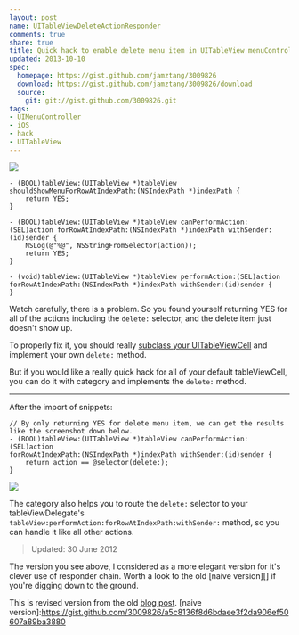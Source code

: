 ```yaml
---
layout: post
name: UITableViewDeleteActionResponder
comments: true
share: true
title: Quick hack to enable delete menu item in UITableView menuController
updated: 2013-10-10
spec:
  homepage: https://gist.github.com/jamztang/3009826
  download: https://gist.github.com/jamztang/3009826/download
  source:
    git: git://gist.github.com/3009826.git
tags:
- UIMenuController
- iOS
- hack
- UITableView
---
```


![](http://media.tumblr.com/tumblr_m6cwfvZgPE1qd122y.png)

    - (BOOL)tableView:(UITableView *)tableView shouldShowMenuForRowAtIndexPath:(NSIndexPath *)indexPath {
        return YES;
    }

    - (BOOL)tableView:(UITableView *)tableView canPerformAction:(SEL)action forRowAtIndexPath:(NSIndexPath *)indexPath withSender:(id)sender {
        NSLog(@"%@", NSStringFromSelector(action));
        return YES;
    }

    - (void)tableView:(UITableView *)tableView performAction:(SEL)action forRowAtIndexPath:(NSIndexPath *)indexPath withSender:(id)sender {
    }

Watch carefully, there is a problem. So you found yourself returning YES for all of the actions including the `delete:` selector, and the delete item just doesn't show up.

To properly fix it, you should really [subclass your UITableViewCell](http://stackoverflow.com/questions/2487844/simple-way-to-show-the-copy-popup-on-uitableviewcells-like-the-address-book-ap) and implement your own `delete:` method.

But if you would like a really quick hack for all of your default tableViewCell, you can do it with category and implements the `delete:` method. 

<script src="https://gist.github.com/3009826.js?file=UITableViewDeleteActionResponder.m"> </script>

---

After the import of snippets:

    // By only returning YES for delete menu item, we can get the results like the screenshot down below.
    - (BOOL)tableView:(UITableView *)tableView canPerformAction:(SEL)action
    forRowAtIndexPath:(NSIndexPath *)indexPath withSender:(id)sender {
        return action == @selector(delete:);
    }

![](http://media.tumblr.com/tumblr_m6cxc1Aeml1qd122y.png)

The category also helps you to route the `delete:` selector to your tableViewDelegate's `tableView:performAction:forRowAtIndexPath:withSender:` method, so you can handle it like all other actions. 


> Updated: 30 June 2012

The version you see above, I considered as a more elegant version for it's clever use of responder chain. Worth a look to the old [naive version][] if you're digging down to the ground.

This is revised version from the old [blog post](http://mystcolor.me/post/26114988122/show-delete-menu-item-in-tableview).
[naive version]:https://gist.github.com/3009826/a5c8136f8d6bdaee3f2da906ef50607a89ba3880 
